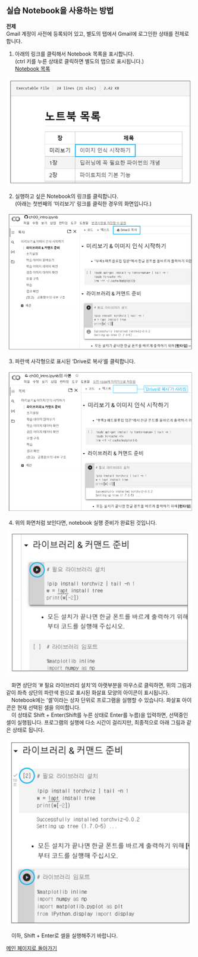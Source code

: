 ## 실습 Notebook을 사용하는 방법

**전제**  
Gmail 계정이 사전에 등록되어 있고, 별도의 탭에서 Gmail에 로그인한 상태를 전제로 합니다.


1. 아래의 링크를 클릭해서 Notebook 목록을 표시합니다.  
   (ctrl 키를 누른 상태로 클릭하면 별도의 탭으로 표시됩니다.)   
[Notebook 목록](../notebooks.md)

<div align="center">
<img src="../images/howto-01.png" width="500">
</div>

2. 실행하고 싶은 Notebook의 링크를 클릭합니다.  
   (아래는 첫번째의 ‘미리보기’ 링크를 클릭한 경우의 화면입니다.)

<div align="center">
<img src="../images/howto-02.png" width="500">
</div>


3. 파란색 사각형으로 표시된 ‘Drive로 복사’를 클릭합니다.

<div align="center">
<img src="../images/howto-03.png" width="500">
</div>

4. 위의 화면처럼 보인다면, notebook 실행 준비가 완료된 것입니다.

<div align="center">
<img src="../images/howto-04.png" width="500">
</div>

　화면 상단의 ‘# 필요 라이브러리 설치’의 아랫부분을 마우스로 클릭하면, 위의 그림과 같이 좌측 상단의 파란색 원으로 표시된 화살표 모양의 아이콘이 표시됩니다.  
　Notebook에는 ‘셀’이라는 상자 단위로 프로그램을 실행할 수 있습니다. 화살표 아이콘은 현재 선택된 셀을 의미합니다.  
　이 상태로 Shift + Enter(Shift를 누른 상태로 Enter를 누름)을 입력하면, 선택중인 셀이 실행됩니다. 프로그램의 실행에 다소 시간이 걸리지만, 최종적으로 아래 그림과 같은 상태로 됩니다.

<div align="center">
<img src="../images/howto-05.png" width="500">
</div>


　이하, Shift + Enter로 셀을 실행해주기 바랍니다.

[메인 페이지로 돌아가기](../README.md)
